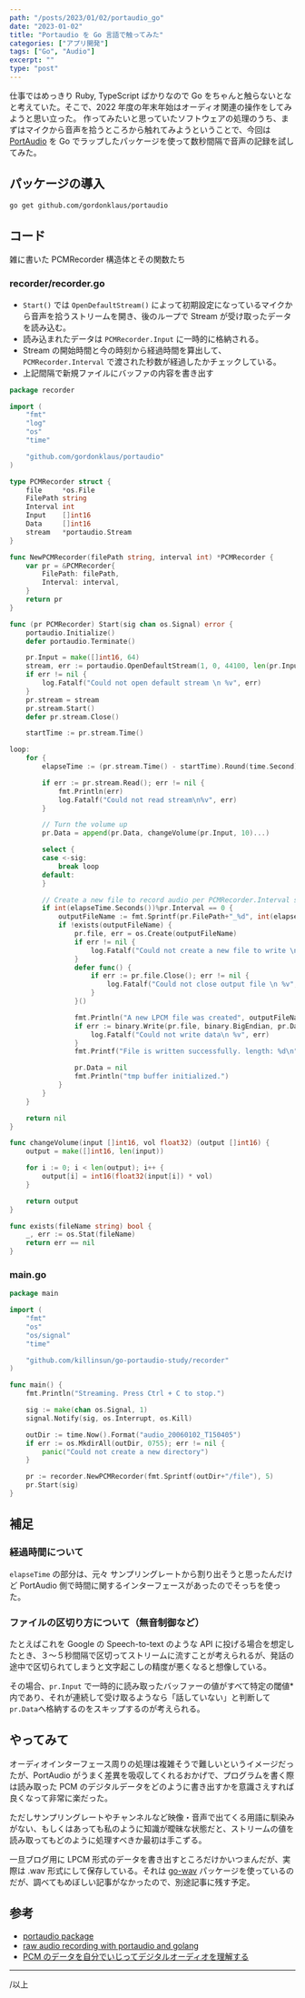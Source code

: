 ```yaml
---
path: "/posts/2023/01/02/portaudio_go"
date: "2023-01-02"
title: "Portaudio を Go 言語で触ってみた"
categories: ["アプリ開発"]
tags: ["Go", "Audio"]
excerpt: ""
type: "post"
---
```


仕事ではめっきり Ruby, TypeScript ばかりなので Go をちゃんと触らないとなと考えていた。そこで、2022 年度の年末年始はオーディオ関連の操作をしてみようと思い立った。
作ってみたいと思っていたソフトウェアの処理のうち、まずはマイクから音声を拾うところから触れてみようということで、今回は
[PortAudio](http://www.portaudio.com) を Go でラップしたパッケージを使って数秒間隔で音声の記録を試してみた。

## パッケージの導入

```bash
go get github.com/gordonklaus/portaudio
```

## コード

雑に書いた PCMRecorder 構造体とその関数たち

### recorder/recorder.go

- `Start()` では `OpenDefaultStream()` によって初期設定になっているマイクから音声を拾うストリームを開き、後のループで Stream が受け取ったデータを読み込む。
- 読み込まれたデータは `PCMRecorder.Input` に一時的に格納される。
- Stream の開始時間と今の時刻から経過時間を算出して、 `PCMRecorder.Interval` で渡された秒数が経過したかチェックしている。
- 上記間隔で新規ファイルにバッファの内容を書き出す

```go
package recorder

import (
	"fmt"
	"log"
	"os"
	"time"

	"github.com/gordonklaus/portaudio"
)

type PCMRecorder struct {
	file     *os.File
	FilePath string
	Interval int
	Input    []int16
	Data     []int16
	stream   *portaudio.Stream
}

func NewPCMRecorder(filePath string, interval int) *PCMRecorder {
	var pr = &PCMRecorder{
		FilePath: filePath,
		Interval: interval,
	}
	return pr
}

func (pr PCMRecorder) Start(sig chan os.Signal) error {
	portaudio.Initialize()
	defer portaudio.Terminate()

	pr.Input = make([]int16, 64)
	stream, err := portaudio.OpenDefaultStream(1, 0, 44100, len(pr.Input), pr.Input)
	if err != nil {
		log.Fatalf("Could not open default stream \n %v", err)
	}
	pr.stream = stream
	pr.stream.Start()
	defer pr.stream.Close()

	startTime := pr.stream.Time()

loop:
	for {
		elapseTime := (pr.stream.Time() - startTime).Round(time.Second)

		if err := pr.stream.Read(); err != nil {
			fmt.Println(err)
			log.Fatalf("Could not read stream\n%v", err)
		}

		// Turn the volume up
		pr.Data = append(pr.Data, changeVolume(pr.Input, 10)...)

		select {
		case <-sig:
			break loop
		default:
		}

		// Create a new file to record audio per PCMRecorder.Interval seconds.
		if int(elapseTime.Seconds())%pr.Interval == 0 {
			outputFileName := fmt.Sprintf(pr.FilePath+"_%d", int(elapseTime.Seconds()))
			if !exists(outputFileName) {
				pr.file, err = os.Create(outputFileName)
				if err != nil {
					log.Fatalf("Could not create a new file to write \n %v", err)
				}
				defer func() {
					if err := pr.file.Close(); err != nil {
						log.Fatalf("Could not close output file \n %v", err)
					}
				}()

				fmt.Println("A new LPCM file was created", outputFileName, elapseTime)
				if err := binary.Write(pr.file, binary.BigEndian, pr.Data); err != nil {
					log.Fatalf("Could not write data\n %v", err)
				}
				fmt.Printf("File is written successfully. length: %d\n", len(pr.Data))

				pr.Data = nil
				fmt.Println("tmp buffer initialized.")
			}
		}
	}

	return nil
}

func changeVolume(input []int16, vol float32) (output []int16) {
	output = make([]int16, len(input))

	for i := 0; i < len(output); i++ {
		output[i] = int16(float32(input[i]) * vol)
	}

	return output
}

func exists(fileName string) bool {
	_, err := os.Stat(fileName)
	return err == nil
}
```

### main.go

```go
package main

import (
	"fmt"
	"os"
	"os/signal"
	"time"

	"github.com/killinsun/go-portaudio-study/recorder"
)

func main() {
	fmt.Println("Streaming. Press Ctrl + C to stop.")

	sig := make(chan os.Signal, 1)
	signal.Notify(sig, os.Interrupt, os.Kill)

	outDir := time.Now().Format("audio_20060102_T150405")
	if err := os.MkdirAll(outDir, 0755); err != nil {
		panic("Could not create a new directory")
	}

	pr := recorder.NewPCMRecorder(fmt.Sprintf(outDir+"/file"), 5)
	pr.Start(sig)
}
```

## 補足

### 経過時間について

`elapseTime` の部分は、元々 サンプリングレートから割り出そうと思ったんだけど PortAudio 側で時間に関するインターフェースがあったのでそっちを使った。

### ファイルの区切り方について（無音制御など）

たとえばこれを Google の Speech-to-text のような API に投げる場合を想定したとき、３〜５秒間隔で区切ってストリームに流すことが考えられるが、発話の途中で区切られてしまうと文字起こしの精度が悪くなると想像している。

その場合、`pr.Input` で一時的に読み取ったバッファーの値がすべて特定の閾値\*内であり、それが連続して受け取るようなら「話していない」と判断して `pr.Data`へ格納するのをスキップするのが考えられる。

## やってみて

オーディオインターフェース周りの処理は複雑そうで難しいというイメージだったが、PortAudio がうまく差異を吸収してくれるおかげで、プログラムを書く際は読み取った PCM のデジタルデータをどのように書き出すかを意識さえすれば良くなって非常に楽だった。

ただしサンプリングレートやチャンネルなど映像・音声で出てくる用語に馴染みがない、もしくはあっても私のように知識が曖昧な状態だと、ストリームの値を読み取ってもどのように処理すべきか最初は手こずる。

一旦ブログ用に LPCM 形式のデータを書き出すところだけかいつまんだが、実際は .wav 形式にして保存している。それは [go-wav](https://github.com/youpy/go-wav) パッケージを使っているのだが、調べてもめぼしい記事がなかったので、別途記事に残す予定。

## 参考

- [portaudio package](https://pkg.go.dev/github.com/gordonklaus/portaudio#section-readme)
- [raw audio recording with portaudio and golang](https://gist.github.com/suapapa/d598d99360497252433af430902bb49e)
- [PCM のデータを自分でいじってデジタルオーディオを理解する](https://embedded.hatenadiary.org/entry/20151004/p1)

---

/以上
